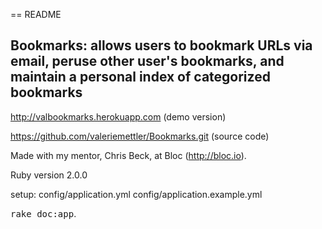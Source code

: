 == README

## Bookmarks:   allows users to bookmark URLs via email, peruse other user's bookmarks, and maintain a personal index of categorized bookmarks

http://valbookmarks.herokuapp.com (demo version)

https://github.com/valeriemettler/Bookmarks.git (source code)

Made with my mentor, Chris Beck, at Bloc (http://bloc.io).

Ruby version 2.0.0

setup:
config/application.yml
config/application.example.yml

<tt>rake doc:app</tt>.
